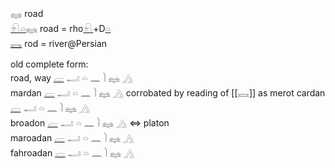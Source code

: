 𓈐 road  
[𓍯](𓍯)[𓏏](𓏏)𓈐 road = rho[𓍯](𓍯)+D[𓏏](𓏏)  
[𓈘](𓈘) rod = river@Persian  


old complete form:  
road, way   [𓐝](𓐝)   𓂝  𓏏  𓈖  𓌙  𓈐  𓂻  
mardan [𓐝](𓐝) 𓂝  𓏏  𓈖  𓌙  𓈐  𓂻  corrobated by reading of [[𓈘]] as merot 
cardan [𓐝](𓐝) 𓂝  𓏏  𓈖  𓌙  𓈐  𓂻  
broadon [𓐝](𓐝) 𓂝  𓏏  𓈖  𓌙  𓈐  𓂻  ⇔ platon  
maroadan [𓐝](𓐝) 𓂝 𓏏 𓈖 𓌙 𓈐 𓂻  
fahroadan [𓐝](𓐝) 𓂝 𓏏 𓈖 𓌙 𓈐 𓂻  